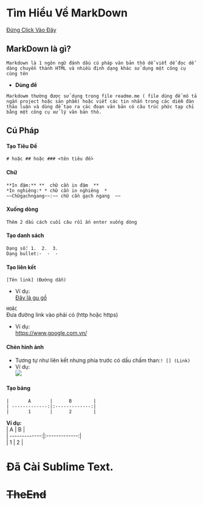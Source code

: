 # Tìm Hiểu Về MarkDown  
[Đừng Click Vào Đây](#TheEnd)
  
<a name="TheEnd"></a>  
 
## **MarkDown là gì?**  
```
Markdown là 1 ngôn ngữ đánh dấu cú pháp văn bản thô dễ viết dễ đọc dễ dàng chuyển thành HTML và nhiều định dạng khác sử dụng một công cụ cùng tên 
```  
- **Dùng để**  
 ```  
Markdowm thường được sử dụng trong file readme.me ( file dùng để mô tả ngắn project hoặc sản phẩm) hoặc viết các tin nhắn trong các diễm đàn thảo luận và dùng để tạo ra các đoạn văn bản có câu trúc phức tạp chỉ bằng một công cụ xử lý văn bản thô.  
```  

## **Cú Pháp**  


#### Tạo Tiêu Đề  
	# hoặc ## hoặc ### <tên tiêu đề>  
	
#### Chữ  

```
**In đậm:** **	chữ cần in đậm	**  
*In nghiêng:* *	chữ cần in nghiêng	*  
~~Chữgạchngang~~:~~	chữ cần gạch ngang	~~  
```  
#### Xuống dòng  

```  
Thêm 2 dấu cách cuối câu rồi ấn enter xuống dòng  
```  
#### Tạo danh sách  
```  
Dạng số: 1.  2.  3.  
Dạng bullet:-  -  -  
```  
#### Tạo liên kết  
`[Tên link] (Đường dẫn) `
* Ví dụ:  
[Đây là gu gồ](https://www.google.com.vn/)  

`HOẶC`  
Đưa đường link vào phải có (http hoặc https)  
* Ví dụ:  
https://www.google.com.vn/  

#### Chèn hình ảnh  

* Tương tự như liên kết nhưng phía trước có dấu chấm than:` ! [] (Link)  `
* Ví dụ:  
![](http://vanvat.net/hinhanh/anhto/1498hinh-anh-con-cho-ng--ngo-nginh.jpg)  
#### Tạo bảng  
```  
|       A       |      B        |   
| -------------:|:-------------:|   
|       1       |      2        |    
```  
**Ví dụ:**  
|       A       |      B        |   
| -------------:|:-------------:|   
|       1       |      2        | 

# Đã Cài Sublime Text.  
# ~~TheEnd~~  
